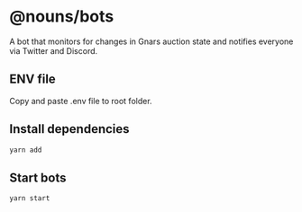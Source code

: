 # @nouns/bots

A bot that monitors for changes in Gnars auction state and notifies everyone via Twitter and Discord.

## ENV file

Copy and paste .env file to root folder.

## Install dependencies

```sh
yarn add
```

## Start bots

```sh
yarn start
```

